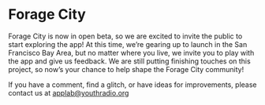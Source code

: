 Forage City
=============

Forage City is now in open beta, so we are excited to invite the public to start exploring the app! At this time, we’re gearing up to launch in the San Francisco Bay Area, but no matter where you live, we invite you to play with the app and give us feedback. We are still putting finishing touches on this project, so now’s your chance to help shape the Forage City community!

If you have a comment, find a glitch, or have ideas for improvements, please contact us at applab@youthradio.org
